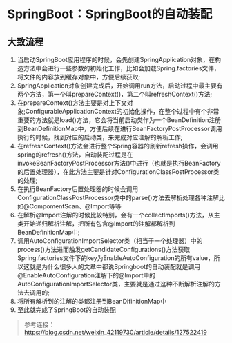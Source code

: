 # SpringBoot：SpringBoot的自动装配

## 大致流程
1. 当启动SpringBoot应用程序的时候，会先创建SpringApplication对象，在构造方法中会进行一些参数的初始化工作，比如会加载Spring.factories文件，将文件的内容放到缓存对象中，方便后续获取;
2. SpringApplication对象创建完成后，开始调用run方法，启动过程中最主要有两个方法，第一个叫prepareContext()，第二个叫refreshContext()方法;
3. 在prepareContext()方法主要是对上下文对象;ConfigurableApplicationContext的初始化操作，在整个过程中有个非常重要的方法就是load()方法，它会将当前启动类作为一个BeanDefinition注册到BeanDefinitionMap中，方便后续在进行BeanFactoryPostProcessor调用执行的时候，找到对应的启动类，来完成对应注解的解析工作;
4. 在refreshContext()方法会进行整个Spring容器的刷新refresh操作，会调用spring的refresh()方法，自动装配过程是在invokeBeanFactoryPostProcessor方法()中进行（也就是执行BeanFactory的后置处理器），在此方法主要是针对ConfigurationClassPostProcessor类的处理;
5. 在执行BeanFactory后置处理器的时候会调用ConfigurationClassPostProcessor类中的parse()方法去解析处理各种注解比如@CompomentScan、@Import等等
6. 在解析@Import注解的时候比较特别，会有一个collectImports()方法，从主类开始递归解析注解，把所有包含@Import的注解都解析到BeanDefinitionMap中;
7. 调用AutoConfigurationImportSelector类（相当于一个处理器）中的process()方法进而触发getCandidateConfigurations()方法获取Spring.factories文件下的key为EnableAutoConfiguration的所有value，所以这就是为什么很多人的文章中都说Springboot的自动装配就是调用@EnableAutoConfiguration注解下的@Import中的AutoConfigurationImportSelector类，主要就是通过这种不断解析注解的方法去调用的;
8. 将所有解析到的注解的类都注册到BeanDifinitionMap中
9. 至此就完成了SpringBoot的自动装配


> 参考连接：https://blog.csdn.net/weixin_42119730/article/details/127522419